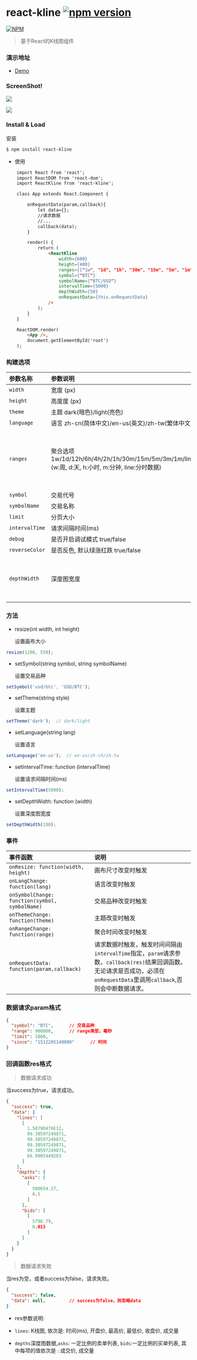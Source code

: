 # react-kline     [![npm version](https://badge.fury.io/js/react-kline.svg)](https://badge.fury.io/js/react-kline)

[![NPM](https://nodei.co/npm/react-kline.png)](https://www.npmjs.com/package/react-kline)

> 基于React的K线图组件

### 演示地址

* [Demo](https://lindakai2016.github.io/react-kline/index.html)

### ScreenShot!

![](screen_small.png)

![](screen_large.png)

### Install & Load

安装

```bash
$ npm install react-kline
```

* 使用

```html
    import React from 'react';
    import ReactDOM from 'react-dom';
    import ReactKline from 'react-kline';

    class App extends React.Component {

        onRequestData(param,callback){
            let data={};
            //请求数据
            //...
            callback(data);
        }

        render() {
            return (
                <ReactKline
                    width={600}
                    height={400}
                    ranges={["1w", "1d", "1h", "30m", "15m", "5m", "1m", "line"]}
                    symbol={"BTC"}
                    symbolName={"BTC/USD"}
                    intervalTime={5000}
                    depthWidth={50}
                    onRequestData={this.onRequestData}
                />
            );
        }
    }

    ReactDOM.render(
        <App />,
        document.getElementById('root')
    );
```

### 构建选项

| 参数名称  | 参数说明         |  默认值
|:---------|:-----------------|:------------
|`width`   | 宽度 (px)         | 600
|`height` | 高度度 (px) | 400
|`theme` | 主题 dark(暗色)/light(亮色)| dark
|`language` | 语言 zh-cn(简体中文)/en-us(英文)/zh-tw(繁体中文)| zh-cn
|`ranges` | 聚合选项 1w/1d/12h/6h/4h/2h/1h/30m/15m/5m/3m/1m/line (w:周, d:天, h:小时, m:分钟, line:分时数据)| ["1w", "1d", "1h", "30m", "15m", "5m", "1m", "line"]
|`symbol` | 交易代号| 
|`symbolName`  | 交易名称 | 
|`limit`  | 分页大小 | 1000
|`intervalTime`  | 请求间隔时间(ms) | 3000
|`debug` | 是否开启调试模式 true/false |  true
|`reverseColor` | 是否反色, 默认绿涨红跌 true/false | false
|`depthWidth` | 深度图宽度 | 最小50，小于50则取50，默认50


### 方法

* resize(int width, int height)

    设置画布大小

```javascript
resize(1200, 550);
```

* setSymbol(string symbol, string symbolName)

    设置交易品种

```javascript
setSymbol('usd/btc', 'USD/BTC');
```

* setTheme(string style)

    设置主题

```javascript
setTheme('dark');  // dark/light
```

* setLanguage(string lang)

    设置语言

```javascript
setLanguage('en-us');  // en-us/zh-ch/zh-tw
```

* setIntervalTime: function (intervalTime) 

    设置请求间隔时间(ms)

```javascript
setIntervalTime(5000);
```

* setDepthWidth: function (width)

    设置深度图宽度

```javascript
setDepthWidth(100);
```


### 事件

| 事件函数                 |  说明
|:-----------------------|:------------
| `onResize: function(width, height)`   | 画布尺寸改变时触发
| `onLangChange: function(lang)`   | 语言改变时触发
| `onSymbolChange: function(symbol, symbolName)`   | 交易品种改变时触发
| `onThemeChange: function(theme)`   | 主题改变时触发
| `onRangeChange: function(range)`   | 聚合时间改变时触发
| `onRequestData: function(param,callback)`| 请求数据时触发，触发时间间隔由`intervalTime`指定，`param`请求参数，`callback(res)`结果回调函数。无论请求是否成功，必须在`onRequestData`里调用`callback`,否则会中断数据请求。

### 数据请求param格式

```json
{
  "symbol": "BTC",		// 交易品种
  "range": 900000,		// range类型，毫秒
  "limit": 1000,
  "since": "1512205140000"      // 时间
}
```

### 回调函数res格式

> 数据请求成功

当success为true，请求成功。

```json
{
  "success": true,
  "data": {
    "lines": [
      [
        1.50790476E12,
        99.30597249871,
        99.30597249871,
        99.30597249871,
        99.30597249871,
        66.9905449283
      ]
    ],
    "depths": {
      "asks": [
        [
          500654.27,
          0.5
        ]
      ],
      "bids": [
        [
          5798.79,
          0.013
        ]
      ]
    }
  }
}
```

> 数据请求失败

当res为空，或者success为false，请求失败。

```json
{
  "success": false,
  "data": null,	        // success为false，则忽略data
}
```


* res参数说明:

* `lines`: K线图, 依次是: 时间(ms), 开盘价, 最高价, 最低价, 收盘价, 成交量
* `depths`深度图数据,`asks`: 一定比例的卖单列表, `bids`:一定比例的买单列表, 其中每项的值依次是 : 成交价, 成交量